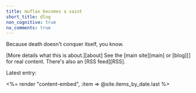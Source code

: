 ```yaml
---
title: muflax becomes a saint
short_title: dlog
non_cognitive: true
no_comments: true
---
```


Because death doesn't conquer itself, you know.

[More details what this is about.][about] See the [main site][main] or [blog][] for real content. There's also an [RSS feed][RSS].

Latest entry:

<%= render "content-embed", :item => @site.items_by_date.last %>
